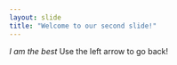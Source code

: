 ```yaml
---
layout: slide
title: "Welcome to our second slide!"
---
```

_I am the best_
Use the left arrow to go back!
